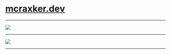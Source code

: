 <h1>
<a href="https://mcraxker.dev/">mcraxker.dev</a>
</h1>
<hr/>
<img src="https://skillicons.dev/icons?i=css,sass,tailwind,bootstrap,html,js,ts,nodejs,py,express,rocket,rust,tauri,next,nginx,cloudflare,docker,babel,cpp,c,cmake,bash,vscode,visualstudio,git,postman,mongodb,powershell,react,github,githubactions,discord,webpack,markdown,mui,electron&perline=9">
<hr/>
<img src="https://github-readme-stats.vercel.app/api?username=0xMcraxker&show_icons=true&theme=dracula"/>
<hr/>

